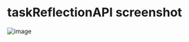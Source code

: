 # taskReflectionAPI screenshot
![image](https://user-images.githubusercontent.com/74492746/149741338-38c55fe8-2a47-4b63-ad5f-73de2bcaccf5.png)
